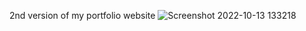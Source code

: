 2nd version of my portfolio website
![Screenshot 2022-10-13 133218](https://user-images.githubusercontent.com/89745621/195537952-8b2aaf0d-530f-43c9-a20b-4483e26dc1c2.png)
